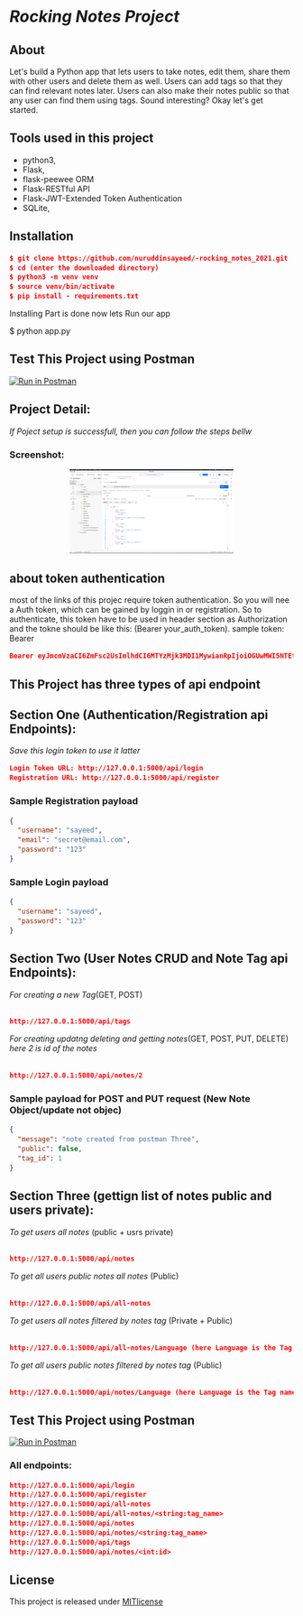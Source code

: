 # _Rocking Notes Project_

## About

Let's build a Python app that lets users to take notes, edit
them, share them with other users and delete them as well. Users can add tags so that they can find relevant
notes later. Users can also make their notes public so that any user can find them using tags. Sound
interesting? Okay let's get started.

## Tools used in this project

- python3,
- Flask,
- flask-peewee ORM
- Flask-RESTful API
- Flask-JWT-Extended Token Authentication
- SQLite,

## Installation

```json
$ git clone https://github.com/nuruddinsayeed/-rocking_notes_2021.git
$ cd (enter the downloaded directory)
$ python3 -m venv venv
$ source venv/bin/activate
$ pip install - requirements.txt
```

Installing Part is done now lets Run our app

$ python app.py

## Test This Project using Postman

[![Run in Postman](https://run.pstmn.io/button.svg)](https://app.getpostman.com/run-collection/2862156-54abe583-7473-423a-ac39-71fad2791602?action=collection%2Ffork&collection-url=entityId%3D2862156-54abe583-7473-423a-ac39-71fad2791602%26entityType%3Dcollection%26workspaceId%3D238a6a29-670b-4272-b4dc-ba98514f8e0c)

## Project Detail:

_If Poject setup is successfull, then you can follow the steps bellw_

### Screenshot:

<p align="center">
  <a href=""><img src="https://github.com/nuruddinsayeed/-rocking_notes_2021/blob/main/Screenshot%202021-09-30%20at%2011.18.18%20AM.png" width="290"></a>
</p>

## about token authentication

most of the links of this projec require token authentication.
So you will nee a Auth token, which can be gained by loggin in
or registration. So to authenticate, this token have to be used in
header section as Authorization and the tokne should be like this:
(Bearer your_auth_token). sample token: Bearer

```json
Bearer eyJmcmVzaCI6ZmFsc2UsImlhdCI6MTYzMjk3MDI1MywianRpIjoiOGUwMWI5NTEtYmYzMC00ZDFlLTk4YmItOWI5NjgzNTI1NDM0IiwidHlwZSI6ImFjY2VzcyIsInN1YiI6eyJ1c2VybmFtZSI6InNheWVkIn0sIm5iZiI6MTYzMjk3MDI1MywiZXhwIjoxNjMyOTcxMTUzfQ.mr0nc-fvJqm7HRyBmQSFjuceWTCQb2lfNPBFvVdG9P8
```

## This Project has three types of api endpoint

## Section One (Authentication/Registration api Endpoints):

_Save this login token to use it latter_

```json
Login Token URL: http://127.0.0.1:5000/api/login
Registration URL: http://127.0.0.1:5000/api/register

```

### Sample Registration payload

```json
{
  "username": "sayeed",
  "email": "secret@email.com",
  "password": "123"
}
```

### Sample Login payload

```json
{
  "username": "sayeed",
  "password": "123"
}
```

## Section Two (User Notes CRUD and Note Tag api Endpoints):

_For creating a new Tag_(GET, POST)

```json

http://127.0.0.1:5000/api/tags

```

_For creating updatng deleting and getting notes_(GET, POST, PUT, DELETE)
_here 2 is id of the notes_

```json

http://127.0.0.1:5000/api/notes/2

```

### Sample payload for POST and PUT request (New Note Object/update not objec)

```json
{
  "message": "note created from postman Three",
  "public": false,
  "tag_id": 1
}
```

## Section Three (gettign list of notes public and users private):

_To get users all notes_ (public + usrs private)

```json

http://127.0.0.1:5000/api/notes

```

_To get all users public notes all notes_ (Public)

```json

http://127.0.0.1:5000/api/all-notes

```

_To get users all notes filtered by notes tag_ (Private + Public)

```json

http://127.0.0.1:5000/api/all-notes/Language (here Language is the Tag name)

```

_To get all users public notes filtered by notes tag_ (Public)

```json

http://127.0.0.1:5000/api/notes/Language (here Language is the Tag name)

```

## Test This Project using Postman

[![Run in Postman](https://run.pstmn.io/button.svg)](https://app.getpostman.com/run-collection/2862156-54abe583-7473-423a-ac39-71fad2791602?action=collection%2Ffork&collection-url=entityId%3D2862156-54abe583-7473-423a-ac39-71fad2791602%26entityType%3Dcollection%26workspaceId%3D238a6a29-670b-4272-b4dc-ba98514f8e0c)

### All endpoints:

```json
http://127.0.0.1:5000/api/login
http://127.0.0.1:5000/api/register
http://127.0.0.1:5000/api/all-notes
http://127.0.0.1:5000/api/all-notes/<string:tag_name>
http://127.0.0.1:5000/api/notes
http://127.0.0.1:5000/api/notes/<string:tag_name>
http://127.0.0.1:5000/api/tags
http://127.0.0.1:5000/api/notes/<int:id>
```

## License

This project is released under [MITlicense](https://www.mit.edu/~amini/LICENSE.md)

